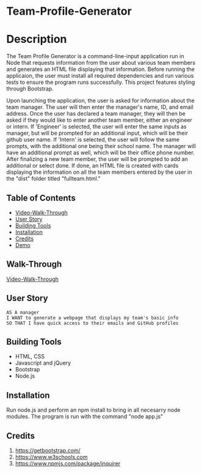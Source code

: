 # Team-Profile-Generator


# Description

The Team Profile Generator is a command-line-input application run in Node that requests information from the user about various team members and generates an HTML file displaying that information. Before running the applicaion, the user must install all required dependencies and run various tests to ensure the program runs successfully. This project features styling through Bootstrap. 

Upon launching the application, the user is asked for information about the team manager. The user will then enter the manager's name, ID, and email address. Once the user has declared a team manager, they will then be asked if they would like to enter another team member, either an engineer or intern. If 'Engineer' is selected, the user will enter the same inputs as manager, but will be prompted for an additional input, which will be their github user name. If 'Intern' is selected, the user will follow the same prompts, with the additional one being their school name. The manager will have an additional prompt as well, which will be their office phone number. After finalizing a new team member, the user will be prompted to add an additional or select done. If done, an HTML file is created with cards displaying the information on all the team members entered by the user in the "dist" folder titled "fullteam.html."



## Table of Contents
*  [Video-Walk-Through](#Walk-Through)
 * [User Story](#User-Story)
 * [Building Tools](#Building-Tools) 
 * [Installation](#Installation) 
 * [Credits](#Credits)
 * [Demo](#Demo)


## Walk-Through

[Video-Walk-Through](https://drive.google.com/file/d/1s-I6YL0zfBCCHlkh7p4BuEWcvevmDkGl/view)

## User Story
<pre><code>AS A manager
I WANT to generate a webpage that displays my team's basic info
SO THAT I have quick access to their emails and GitHub profiles
</code></pre>

## Building Tools 

 * HTML, CSS
 * Javascript and jQuery
 * Bootstrap
 * Node.js

 ## Installation
 Run node.js and perform an npm install to bring in all necesarry node modules. The program is run with the command "node app.js"


## Credits
1. https://getbootstrap.com/
2. https://www.w3schools.com
3. https://www.npmjs.com/package/inquirer



